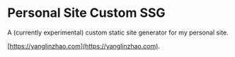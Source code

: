 # Personal Site Custom SSG

A (currently experimental) custom static site generator for my personal site.

[https://yanglinzhao.com](https://yanglinzhao.com).
